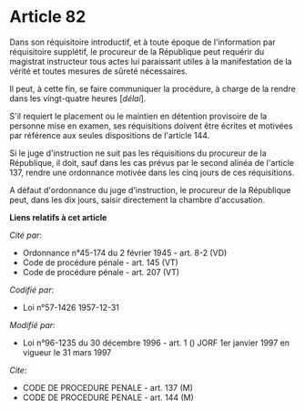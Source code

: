 # Article 82

Dans son réquisitoire introductif, et à toute époque de l'information par réquisitoire supplétif, le procureur de la
République peut requérir du magistrat instructeur tous actes lui paraissant utiles à la manifestation de la vérité et toutes
mesures de sûreté nécessaires.

Il peut, à cette fin, se faire communiquer la procédure, à charge de la rendre dans les vingt-quatre heures [*délai*].

S'il requiert le placement ou le maintien en détention provisoire de la personne mise en examen, ses réquisitions doivent
être écrites et motivées par référence aux seules dispositions de l'article 144.

Si le juge d'instruction ne suit pas les réquisitions du procureur de la République, il doit, sauf dans les cas prévus par le
second alinéa de l'article 137, rendre une ordonnance motivée dans les cinq jours de ces réquisitions.

A défaut d'ordonnance du juge d'instruction, le procureur de la République peut, dans les dix jours, saisir directement la
chambre d'accusation.

**Liens relatifs à cet article**

_Cité par_:

  - Ordonnance n°45-174 du 2 février 1945 - art. 8-2 (VD)
  - Code de procédure pénale - art. 145 (VT)
  - Code de procédure pénale - art. 207 (VT)

_Codifié par_:

  - Loi n°57-1426 1957-12-31

_Modifié par_:

  - Loi n°96-1235 du 30 décembre 1996 - art. 1 () JORF 1er janvier 1997 en vigueur le 31 mars 1997

_Cite_:

  - CODE DE PROCEDURE PENALE - art. 137 (M)
  - CODE DE PROCEDURE PENALE - art. 144 (M)
